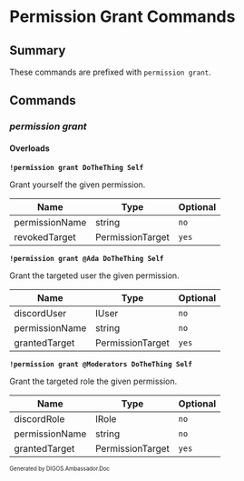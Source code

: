 ﻿Permission Grant Commands
=========================
## Summary
These commands are prefixed with `permission grant`.

## Commands
### *permission grant*
#### Overloads
**`!permission grant DoTheThing Self`**

Grant yourself the given permission.

| Name | Type | Optional |
| --- | --- | --- |
| permissionName | string | `no` |
| revokedTarget | PermissionTarget | `yes` |

**`!permission grant @Ada DoTheThing Self`**

Grant the targeted user the given permission.

| Name | Type | Optional |
| --- | --- | --- |
| discordUser | IUser | `no` |
| permissionName | string | `no` |
| grantedTarget | PermissionTarget | `yes` |

**`!permission grant @Moderators DoTheThing Self`**

Grant the targeted role the given permission.

| Name | Type | Optional |
| --- | --- | --- |
| discordRole | IRole | `no` |
| permissionName | string | `no` |
| grantedTarget | PermissionTarget | `yes` |

<sub><sup>Generated by DIGOS.Ambassador.Doc</sup></sub>